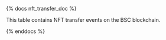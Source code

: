{% docs nft_transfer_doc %}

This table contains NFT transfer events on the BSC blockchain.

{% enddocs %}